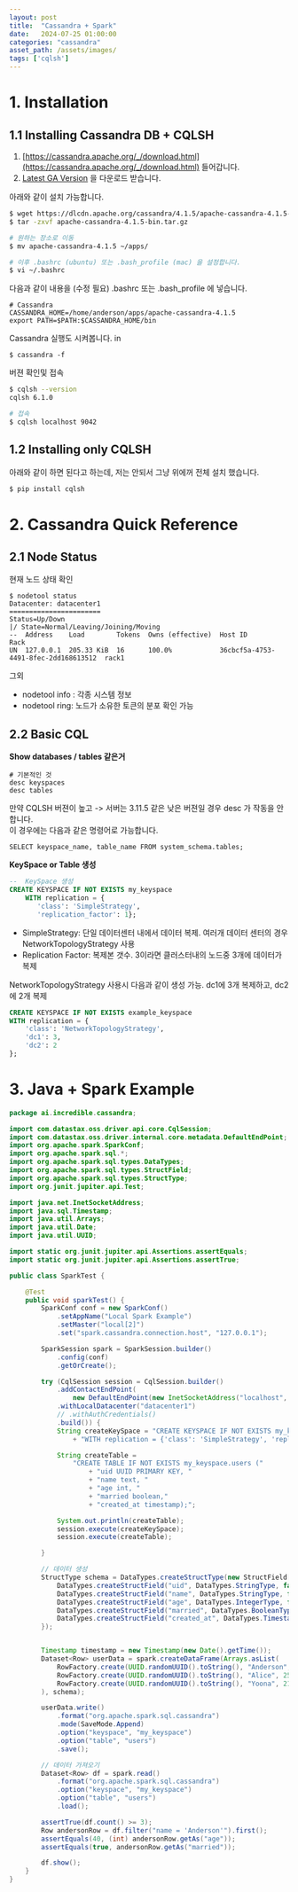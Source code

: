 ```yaml
---
layout: post
title:  "Cassandra + Spark"
date:   2024-07-25 01:00:00
categories: "cassandra"
asset_path: /assets/images/
tags: ['cqlsh']
---
```



# 1. Installation

## 1.1 Installing Cassandra DB + CQLSH

1. [https://cassandra.apache.org/_/download.html](https://cassandra.apache.org/_/download.html) 들어갑니다. 
2. [Latest GA Version](https://www.apache.org/dyn/closer.lua/cassandra/4.1.5/apache-cassandra-4.1.5-bin.tar.gz) 을 다운로드 받습니다. 

아래와 같이 설치 가능합니다. 

```bash
$ wget https://dlcdn.apache.org/cassandra/4.1.5/apache-cassandra-4.1.5-bin.tar.gz
$ tar -zxvf apache-cassandra-4.1.5-bin.tar.gz

# 원하는 장소로 이동
$ mv apache-cassandra-4.1.5 ~/apps/

# 이후 .bashrc (ubuntu) 또는 .bash_profile (mac) 을 설정합니다.
$ vi ~/.bashrc 
```

다음과 같이 내용을 (수정 필요) .bashrc 또는 .bash_profile 에 넣습니다. 

```
# Cassandra
CASSANDRA_HOME=/home/anderson/apps/apache-cassandra-4.1.5
export PATH=$PATH:$CASSANDRA_HOME/bin
```

Cassandra 실행도 시켜봅니다. 
in
```
$ cassandra -f
```

버젼 확인및 접속

```bash
$ cqlsh --version
cqlsh 6.1.0

# 접속
$ cqlsh localhost 9042
```

## 1.2 Installing only CQLSH

아래와 같이 하면 된다고 하는데, 저는 안되서 그냥 위에꺼 전체 설치 했습니다.

```bash
$ pip install cqlsh 
```

# 2. Cassandra Quick Reference 

## 2.1 Node Status

현재 노드 상태 확인
```
$ nodetool status
Datacenter: datacenter1
=======================
Status=Up/Down
|/ State=Normal/Leaving/Joining/Moving
--  Address    Load        Tokens  Owns (effective)  Host ID                               Rack 
UN  127.0.0.1  205.33 KiB  16      100.0%            36cbcf5a-4753-4491-8fec-2dd168613512  rack1
```

그외
- nodetool info : 각종 시스템 정보
- nodetool ring: 노드가 소유한 토큰의 분포 확인 가능


## 2.2 Basic CQL

**Show databases / tables 같은거**
```
# 기본적인 것
desc keyspaces
desc tables
```

만약 CQLSH 버젼이 높고 -> 서버는 3.11.5 같은 낮은 버젼일 경우 desc 가 작동을 안합니다.<br> 
이 경우에는 다음과 같은 명령어로 가능합니다. 

```
SELECT keyspace_name, table_name FROM system_schema.tables;
```



**KeySpace or Table 생성**

```sql
--  KeySpace 생성
CREATE KEYSPACE IF NOT EXISTS my_keyspace
    WITH replication = {
       'class': 'SimpleStrategy', 
       'replication_factor': 1};
```
- SimpleStrategy: 단일 데이터센터 내에서 데이터 복제. 여러개 데이터 센터의 경우 NetworkTopologyStrategy 사용
- Replication Factor: 복제본 갯수. 3이라면 클러스터내의 노드중 3개에 데이터가 복제


NetworkTopologyStrategy 사용시 다음과 같이 생성 가능.
dc1에 3개 복제하고, dc2에 2개 복제

```sql
CREATE KEYSPACE IF NOT EXISTS example_keyspace 
WITH replication = {
    'class': 'NetworkTopologyStrategy', 
    'dc1': 3, 
    'dc2': 2
};
```

# 3. Java + Spark Example


```java
package ai.incredible.cassandra;

import com.datastax.oss.driver.api.core.CqlSession;
import com.datastax.oss.driver.internal.core.metadata.DefaultEndPoint;
import org.apache.spark.SparkConf;
import org.apache.spark.sql.*;
import org.apache.spark.sql.types.DataTypes;
import org.apache.spark.sql.types.StructField;
import org.apache.spark.sql.types.StructType;
import org.junit.jupiter.api.Test;

import java.net.InetSocketAddress;
import java.sql.Timestamp;
import java.util.Arrays;
import java.util.Date;
import java.util.UUID;

import static org.junit.jupiter.api.Assertions.assertEquals;
import static org.junit.jupiter.api.Assertions.assertTrue;

public class SparkTest {

	@Test
	public void sparkTest() {
		SparkConf conf = new SparkConf()
			.setAppName("Local Spark Example")
			.setMaster("local[2]")
			.set("spark.cassandra.connection.host", "127.0.0.1");

		SparkSession spark = SparkSession.builder()
			.config(conf)
			.getOrCreate();

		try (CqlSession session = CqlSession.builder()
			.addContactEndPoint(
				new DefaultEndPoint(new InetSocketAddress("localhost", 9042)))
			.withLocalDatacenter("datacenter1")
			// .withAuthCredentials()
			.build()) {
			String createKeySpace = "CREATE KEYSPACE IF NOT EXISTS my_keyspace "
				+ "WITH replication = {'class': 'SimpleStrategy', 'replication_factor': 1};";

			String createTable =
				"CREATE TABLE IF NOT EXISTS my_keyspace.users ("
					+ "uid UUID PRIMARY KEY, "
					+ "name text, "
					+ "age int, "
					+ "married boolean,"
					+ "created_at timestamp);";

			System.out.println(createTable);
			session.execute(createKeySpace);
			session.execute(createTable);

		}

		// 데이터 생성
		StructType schema = DataTypes.createStructType(new StructField[] {
			DataTypes.createStructField("uid", DataTypes.StringType, false),
			DataTypes.createStructField("name", DataTypes.StringType, false),
			DataTypes.createStructField("age", DataTypes.IntegerType, false),
			DataTypes.createStructField("married", DataTypes.BooleanType, false),
			DataTypes.createStructField("created_at", DataTypes.TimestampType, false)
		});


		Timestamp timestamp = new Timestamp(new Date().getTime());
		Dataset<Row> userData = spark.createDataFrame(Arrays.asList(
			RowFactory.create(UUID.randomUUID().toString(), "Anderson", 40, true, timestamp),
			RowFactory.create(UUID.randomUUID().toString(), "Alice", 25, false, timestamp),
			RowFactory.create(UUID.randomUUID().toString(), "Yoona", 21, false, timestamp)
		), schema);

		userData.write()
			.format("org.apache.spark.sql.cassandra")
			.mode(SaveMode.Append)
			.option("keyspace", "my_keyspace")
			.option("table", "users")
			.save();

		// 데이터 가져오기
		Dataset<Row> df = spark.read()
			.format("org.apache.spark.sql.cassandra")
			.option("keyspace", "my_keyspace")
			.option("table", "users")
			.load();

		assertTrue(df.count() >= 3);
		Row andersonRow = df.filter("name = 'Anderson'").first();
		assertEquals(40, (int) andersonRow.getAs("age"));
		assertEquals(true, andersonRow.getAs("married"));

		df.show();
	}
}

```